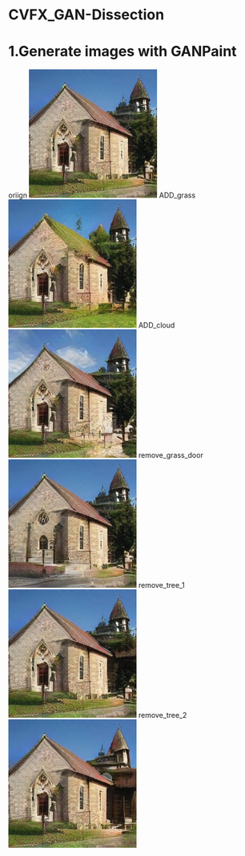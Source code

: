 # CVFX_GAN-Dissection

  # 1.Generate images with GANPaint
  oriign
  ![image](https://github.com/CharlieYao1996/CVFX_GAN-Dissection/blob/master/oriign.PNG?raw=true)
  ADD_grass
  ![image](https://github.com/CharlieYao1996/CVFX_GAN-Dissection/blob/master/ADD_grass.PNG?raw=true)
  ADD_cloud
  ![image](https://github.com/CharlieYao1996/CVFX_GAN-Dissection/blob/master/ADD_cloud.PNG?raw=true)
  remove_grass_door
  ![image](https://github.com/CharlieYao1996/CVFX_GAN-Dissection/blob/master/remove_grass_door.PNG?raw=true)
  remove_tree_1
  ![image](https://github.com/CharlieYao1996/CVFX_GAN-Dissection/blob/master/remove_tree_1.PNG?raw=true)
  remove_tree_2
  ![image](https://github.com/CharlieYao1996/CVFX_GAN-Dissection/blob/master/remove_tree_2.PNG?raw=true)
